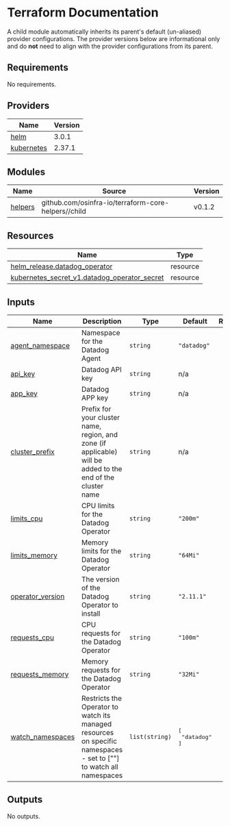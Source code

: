 # Terraform Documentation

A child module automatically inherits its parent's default (un-aliased) provider configurations. The provider versions below are informational only and do **not** need to align with the provider configurations from its parent.

<!-- BEGIN_TF_DOCS -->
## Requirements

No requirements.

## Providers

| Name | Version |
|------|---------|
| <a name="provider_helm"></a> [helm](#provider\_helm) | 3.0.1 |
| <a name="provider_kubernetes"></a> [kubernetes](#provider\_kubernetes) | 2.37.1 |

## Modules

| Name | Source | Version |
|------|--------|---------|
| <a name="module_helpers"></a> [helpers](#module\_helpers) | github.com/osinfra-io/terraform-core-helpers//child | v0.1.2 |

## Resources

| Name | Type |
|------|------|
| [helm_release.datadog_operator](https://registry.terraform.io/providers/hashicorp/helm/latest/docs/resources/release) | resource |
| [kubernetes_secret_v1.datadog_operator_secret](https://registry.terraform.io/providers/hashicorp/kubernetes/latest/docs/resources/secret_v1) | resource |

## Inputs

| Name | Description | Type | Default | Required |
|------|-------------|------|---------|:--------:|
| <a name="input_agent_namespace"></a> [agent\_namespace](#input\_agent\_namespace) | Namespace for the Datadog Agent | `string` | `"datadog"` | no |
| <a name="input_api_key"></a> [api\_key](#input\_api\_key) | Datadog API key | `string` | n/a | yes |
| <a name="input_app_key"></a> [app\_key](#input\_app\_key) | Datadog APP key | `string` | n/a | yes |
| <a name="input_cluster_prefix"></a> [cluster\_prefix](#input\_cluster\_prefix) | Prefix for your cluster name, region, and zone (if applicable) will be added to the end of the cluster name | `string` | n/a | yes |
| <a name="input_limits_cpu"></a> [limits\_cpu](#input\_limits\_cpu) | CPU limits for the Datadog Operator | `string` | `"200m"` | no |
| <a name="input_limits_memory"></a> [limits\_memory](#input\_limits\_memory) | Memory limits for the Datadog Operator | `string` | `"64Mi"` | no |
| <a name="input_operator_version"></a> [operator\_version](#input\_operator\_version) | The version of the Datadog Operator to install | `string` | `"2.11.1"` | no |
| <a name="input_requests_cpu"></a> [requests\_cpu](#input\_requests\_cpu) | CPU requests for the Datadog Operator | `string` | `"100m"` | no |
| <a name="input_requests_memory"></a> [requests\_memory](#input\_requests\_memory) | Memory requests for the Datadog Operator | `string` | `"32Mi"` | no |
| <a name="input_watch_namespaces"></a> [watch\_namespaces](#input\_watch\_namespaces) | Restricts the Operator to watch its managed resources on specific namespaces - set to [""] to watch all namespaces | `list(string)` | <pre>[<br/>  "datadog"<br/>]</pre> | no |

## Outputs

No outputs.
<!-- END_TF_DOCS -->
